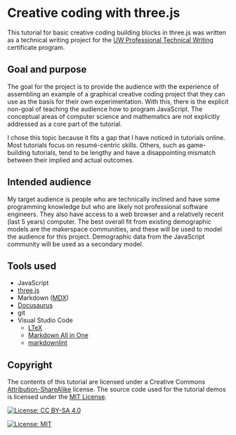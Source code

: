 # Creative coding with three.js

This tutorial for basic creative coding building blocks in three.js was written as a technical writing project for the [UW Professional Technical Writing](https://www.pce.uw.edu/certificates/professional-technical-writing) certificate program.

## Goal and purpose

The goal for the project is to provide the audience with the experience of assembling an example of a graphical creative coding project that they can use as the basis for their own experimentation. With this, there is the explicit non-goal of teaching the audience how to program JavaScript. The conceptual areas of computer science and mathematics are not explicitly addressed as a core part of the tutorial.

I chose this topic because it fits a gap that I have noticed in tutorials online. Most tutorials focus on resumé-centric skills. Others, such as game-building tutorials, tend to be lengthy and have a disappointing mismatch between their implied and actual outcomes.

## Intended audience

My target audience is people who are technically inclined and have some programming knowledge but who are likely not professional software engineers. They also have access to a web browser and a relatively recent (last 5 years) computer. The best overall fit from existing demographic models are the makerspace communities, and these will be used to model the audience for this project. Demographic data from the JavaScript community will be used as a secondary model.

## Tools used

* JavaScript
* [three.js](https://threejs.org)
* Markdown ([MDX](https://mdxjs.com))
* [Docusaurus](https://docusaurus.io)
* git
* Visual Studio Code
  * [LTeX](https://marketplace.visualstudio.com/items?itemName=valentjn.vscode-ltex)
  * [Markdown All in One](https://marketplace.visualstudio.com/items?itemName=yzhang.markdown-all-in-one)
  * [markdownlint](https://marketplace.visualstudio.com/items?itemName=DavidAnson.vscode-markdownlint)

## Copyright

The contents of this tutorial are licensed under a Creative Commons
[Attribution-ShareAlike](https://creativecommons.org/licenses/by-sa/4.0/)
license. The source code used for the tutorial demos is licensed under the
[MIT License](https://opensource.org/licenses/MIT).

[![License: CC BY-SA 4.0](https://img.shields.io/badge/License-CC_BY--SA_4.0-lightgrey.svg)](https://creativecommons.org/licenses/by-sa/4.0/)

[![License: MIT](https://img.shields.io/badge/License-MIT-yellow.svg)](https://opensource.org/licenses/MIT)
